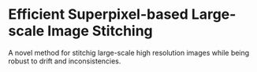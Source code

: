 # Efficient Superpixel-based Large-scale Image Stitching
A novel method for stitchig large-scale high resolution images while being robust to drift and inconsistencies. 
